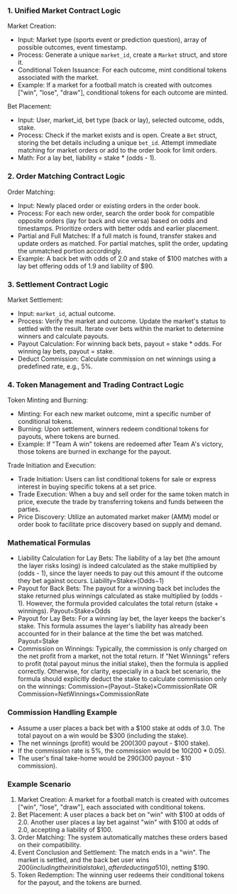 ### 1\. Unified Market Contract Logic

Market Creation:

-   Input: Market type (sports event or prediction question), array of possible outcomes, event timestamp.
-   Process: Generate a unique `market_id`, create a `Market` struct, and store it.
-   Conditional Token Issuance: For each outcome, mint conditional tokens associated with the market.
-   Example: If a market for a football match is created with outcomes \["win", "lose", "draw"\], conditional tokens for each outcome are minted.

Bet Placement:

-   Input: User, market\_id, bet type (back or lay), selected outcome, odds, stake.
-   Process: Check if the market exists and is open. Create a `Bet` struct, storing the bet details including a unique `bet_id`. Attempt immediate matching for market orders or add to the order book for limit orders.
-   Math: For a lay bet, liability = stake \* (odds - 1).

### 2\. Order Matching Contract Logic

Order Matching:

-   Input: Newly placed order or existing orders in the order book.
-   Process: For each new order, search the order book for compatible opposite orders (lay for back and vice versa) based on odds and timestamps. Prioritize orders with better odds and earlier placement.
-   Partial and Full Matches: If a full match is found, transfer stakes and update orders as matched. For partial matches, split the order, updating the unmatched portion accordingly.
-   Example: A back bet with odds of 2.0 and stake of $100 matches with a lay bet offering odds of 1.9 and liability of $90.

### 3\. Settlement Contract Logic

Market Settlement:

-   Input: `market_id`, actual outcome.
-   Process: Verify the market and outcome. Update the market's status to settled with the result. Iterate over bets within the market to determine winners and calculate payouts.
-   Payout Calculation: For winning back bets, payout = stake \* odds. For winning lay bets, payout = stake.
-   Deduct Commission: Calculate commission on net winnings using a predefined rate, e.g., 5%.

### 4\. Token Management and Trading Contract Logic

Token Minting and Burning:

-   Minting: For each new market outcome, mint a specific number of conditional tokens.
-   Burning: Upon settlement, winners redeem conditional tokens for payouts, where tokens are burned.
-   Example: If "Team A win" tokens are redeemed after Team A's victory, those tokens are burned in exchange for the payout.

Trade Initiation and Execution:

-   Trade Initiation: Users can list conditional tokens for sale or express interest in buying specific tokens at a set price.
-   Trade Execution: When a buy and sell order for the same token match in price, execute the trade by transferring tokens and funds between the parties.
-   Price Discovery: Utilize an automated market maker (AMM) model or order book to facilitate price discovery based on supply and demand.

### Mathematical Formulas

-   Liability Calculation for Lay Bets: The liability of a lay bet (the amount the layer risks losing) is indeed calculated as the stake multiplied by (odds - 1), since the layer needs to pay out this amount if the outcome they bet against occurs. Liability=Stake×(Odds−1)
-   Payout for Back Bets: The payout for a winning back bet includes the stake returned plus winnings calculated as stake multiplied by (odds - 1). However, the formula provided calculates the total return (stake + winnings). Payout=Stake×Odds
-   Payout for Lay Bets: For a winning lay bet, the layer keeps the backer's stake. This formula assumes the layer's liability has already been accounted for in their balance at the time the bet was matched. Payout=Stake
-   Commission on Winnings: Typically, the commission is only charged on the net profit from a market, not the total return. If "Net Winnings" refers to profit (total payout minus the initial stake), then the formula is applied correctly. Otherwise, for clarity, especially in a back bet scenario, the formula should explicitly deduct the stake to calculate commission only on the winnings: Commission=(Payout−Stake)×CommissionRate OR Commission=NetWinnings×CommissionRate
  
### Commission Handling Example

-   Assume a user places a back bet with a $100 stake at odds of 3.0. The total payout on a win would be $300 (including the stake).
-   The net winnings (profit) would be $200 ($300 payout - $100 stake).
-   If the commission rate is 5%, the commission would be $10 ($200 \* 0.05).
-   The user's final take-home would be $290 ($300 payout - $10 commission).

### Example Scenario

1.  Market Creation: A market for a football match is created with outcomes \["win", "lose", "draw"\], each associated with conditional tokens.
2.  Bet Placement: A user places a back bet on "win" with $100 at odds of 2.0. Another user places a lay bet against "win" with $100 at odds of 2.0, accepting a liability of $100.
3.  Order Matching: The system automatically matches these orders based on their compatibility.
4.  Event Conclusion and Settlement: The match ends in a "win". The market is settled, and the back bet user wins $200 (including their initial stake), after deducting a 5% commission ($10), netting $190.
5.  Token Redemption: The winning user redeems their conditional tokens for the payout, and the tokens are burned.